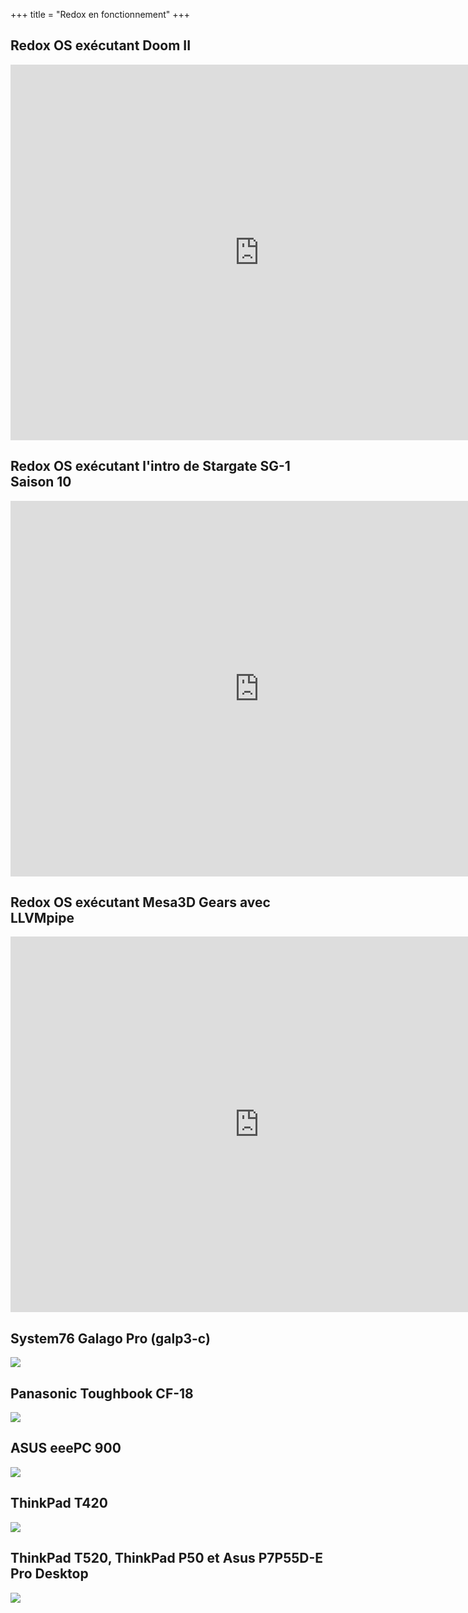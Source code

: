 +++
title = "Redox en fonctionnement"
+++

## Redox OS exécutant Doom II
<iframe src="https://vid.puffyan.us/embed/-wwwYIqfQik" style="border:none;height:601px;width:796px;" title="Invidious video player"></iframe>

## Redox OS exécutant l'intro de Stargate SG-1 Saison 10
<iframe src="https://vid.puffyan.us/embed/3cPekY4c9Hc" style="border:none;height:601px;width:796px;" title="Invidious video player"></iframe>

## Redox OS exécutant Mesa3D Gears avec LLVMpipe
<iframe src="https://vid.puffyan.us/embed/ADSvEA_YY7E" style="border:none;height:601px;width:796px;" title="Invidious video player"></iframe>

## System76 Galago Pro (galp3-c)
<img class="img-responsive" src="/img/hardware/system76-galp3-c.jpg"/>

## Panasonic Toughbook CF-18
<img class="img-responsive" src="/img/hardware/panasonic-toughbook-cf18.png"/>

## ASUS eeePC 900
<img class="img-responsive" src="/img/hardware/asus-eepc-900.png"/>

## ThinkPad T420
<img class="img-responsive" src="/img/hardware/thinkpad-t420.png"/>

## ThinkPad T520, ThinkPad P50 et Asus P7P55D-E Pro Desktop
<img class="img-responsive" src="/img/hardware/T520-P50-Asus-Desktop.jpg"/>

